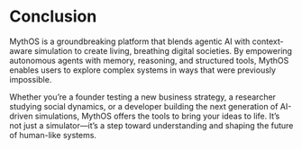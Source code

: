 # Conclusion

MythOS is a groundbreaking platform that blends agentic AI with context-aware simulation to create living, breathing digital societies. By empowering autonomous agents with memory, reasoning, and structured tools, MythOS enables users to explore complex systems in ways that were previously impossible.

Whether you’re a founder testing a new business strategy, a researcher studying social dynamics, or a developer building the next generation of AI-driven simulations, MythOS offers the tools to bring your ideas to life. It’s not just a simulator—it’s a step toward understanding and shaping the future of human-like systems.
